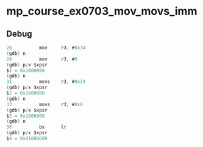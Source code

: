 # mp_course_ex0703_mov_movs_imm

## Debug

```as
26          mov     r3, #0x34
(gdb) n
28          mov     r3, #0
(gdb) p/x $xpsr
$1 = 0x1000000
(gdb) n
31          movs    r3, #0x34
(gdb) p/x $xpsr
$2 = 0x1000000
(gdb) n
33          movs    r3, #0x0
(gdb) p/x $xpsr
$3 = 0x1000000
(gdb) n
36          bx      lr
(gdb) p/x $xpsr
$4 = 0x41000000
```
